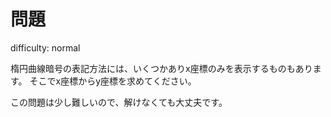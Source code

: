 # 問題

difficulty: normal

楕円曲線暗号の表記方法には、いくつかありx座標のみを表示するものもあります。
そこでx座標からy座標を求めてください。

この問題は少し難しいので、解けなくても大丈夫です。　
